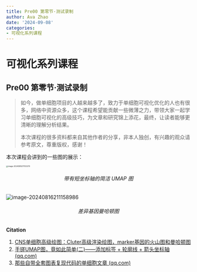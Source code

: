 ```yaml
---
title: Pre00 第零节·测试录制
author: Ava Zhao
date: '2024-09-08'
categories:
- 可视化系列课程
---
```

# 可视化系列课程

## Pre00 第零节·测试录制

> 如今，做单细胞项目的人越来越多了，致力于单细胞可视化优化的人也有很多，网络中资源众多，这个课程希望能贡献一些微薄之力，带领大家一起学习单细胞可视化的高级技巧，为文章和研究锦上添花，最终，让读者能够更清晰的理解分析结果。
>
> 本次课程的很多资料都来自其他作者的分享，非本人独创，有兴趣的观众请参考原文，尊重版权，感谢！

本次课程会讲到的一些图的展示：

<img src="https://cdn.jsdelivr.net/gh/ZWanBing/blogImage@main/img/image-20240816211133379.png" alt="image-20240816211133379" style="zoom:33%;" />

<h6 align="center">带有短坐标轴的简洁 UMAP 图</h6>

![image-20240816211158986](https://cdn.jsdelivr.net/gh/ZWanBing/blogImage@main/img/image-20240816211158986.png)

<h6 align="center">差异基因曼哈顿图</h6>

**Citation**

1. [CNS单细胞高级绘图：Cluter高级渲染绘图，marker基因的火山图和曼哈顿图](https://mp.weixin.qq.com/s/BMY2IdS8DMlLM-LFkRTTfA)
2. [手搓UMAP图，竟如此简单(二)——添加标签 + 轮廓线 + 箭头坐标轴 (qq.com)](https://mp.weixin.qq.com/s/fgLgupTHug0JI90SmHBnZw)
3. [那些自带全套图表复现代码的单细胞文章 (qq.com)](https://mp.weixin.qq.com/s/ixacC1zEBQ7jZnaHKMak1g)
